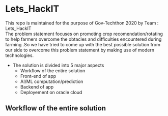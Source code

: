 # Lets_HackIT  
This repo is maintained for the purpose of Gov-Techthon 2020 by Team : Lets_HackIT  
The problem statement focuses on promoting crop recomendation/rotating to help farmers overcome the obtacles and difficulties encountered during farming .So we have tried to come up with the best possible solution from our side to overcome this problem statement by making use of modern technologies.  


- The solution is divided into 5 major aspects  
  - Workflow of the entire solution
  - Front-end of app
  - AI/ML computation/prediction 
  - Backend of app
  - Deployement on oracle cloud  
    
      
      
 
   
 
   
 ## Workflow of the entire solution  
 

